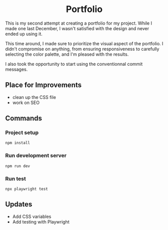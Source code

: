 <h1 align="center">Portfolio</h1>

This is my second attempt at creating a portfolio for my project. While I made one last December, I wasn't satisfied with the design and never ended up using it.

This time around, I made sure to prioritize the visual aspect of the portfolio. I didn't compromise on anything, from ensuring responsiveness to carefully selecting the color palette, and I'm pleased with the results.

I also took the opportunity to start using the conventionnal commit messages.

## Place for Improvements

- clean up the CSS file
- work on SEO

## Commands

### Project setup

```
npm install
```

### Run development server

```
npm run dev
```

### Run test

```
npx playwright test
```

## Updates

- Add CSS variables
- Add testing with Playwright
